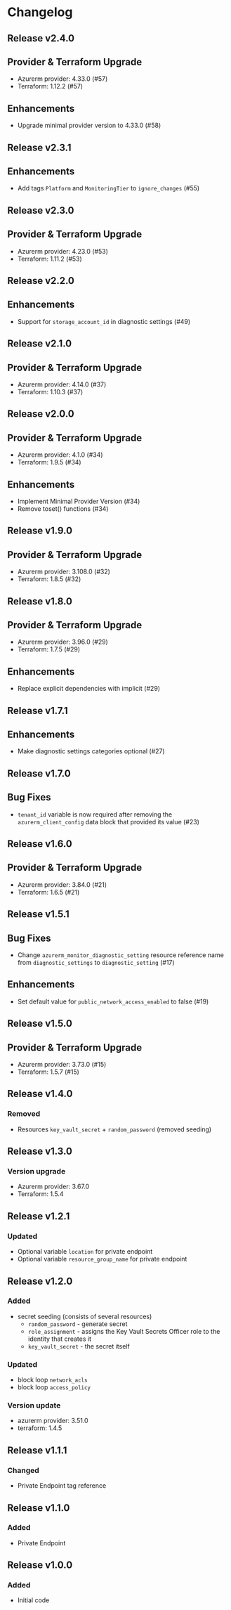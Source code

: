 # Changelog

## Release v2.4.0

## Provider & Terraform Upgrade
- Azurerm provider: 4.33.0 (#57)
- Terraform: 1.12.2 (#57)

## Enhancements

- Upgrade minimal provider version to 4.33.0 (#58)


   
## Release v2.3.1

## Enhancements

- Add tags `Platform` and `MonitoringTier` to `ignore_changes` (#55)


   
## Release v2.3.0

## Provider & Terraform Upgrade
- Azurerm provider: 4.23.0 (#53)
- Terraform: 1.11.2 (#53)
   
## Release v2.2.0

## Enhancements

- Support for `storage_account_id` in diagnostic settings (#49)


   
## Release v2.1.0

## Provider & Terraform Upgrade
- Azurerm provider: 4.14.0 (#37)
- Terraform: 1.10.3 (#37)
   
## Release v2.0.0

## Provider & Terraform Upgrade
- Azurerm provider: 4.1.0 (#34)
- Terraform: 1.9.5 (#34)
## Enhancements
- Implement Minimal Provider Version (#34)
- Remove toset() functions (#34)
   
## Release v1.9.0

## Provider & Terraform Upgrade
- Azurerm provider: 3.108.0 (#32)
- Terraform: 1.8.5 (#32)
   
## Release v1.8.0

## Provider & Terraform Upgrade

- Azurerm provider: 3.96.0 (#29)
- Terraform: 1.7.5 (#29)

## Enhancements

- Replace explicit dependencies with implicit (#29)
   
## Release v1.7.1

## Enhancements

- Make diagnostic settings categories optional (#27)


   
## Release v1.7.0

## Bug Fixes

- `tenant_id` variable is now required after removing the `azurerm_client_config` data block that provided its value (#23)



   
## Release v1.6.0

## Provider & Terraform Upgrade
- Azurerm provider: 3.84.0 (#21)
- Terraform: 1.6.5 (#21)
   
## Release v1.5.1

## Bug Fixes

- Change `azurerm_monitor_diagnostic_setting` resource reference name from `diagnostic_settings` to `diagnostic_setting` (#17)


## Enhancements

- Set default value for `public_network_access_enabled` to false (#19)


   
## Release v1.5.0

## Provider & Terraform Upgrade
- Azurerm provider: 3.73.0 (#15)
- Terraform: 1.5.7 (#15)
   
## Release v1.4.0

### Removed
- Resources `key_vault_secret` + `random_password` (removed seeding)
   
## Release v1.3.0

### Version upgrade
-	Azurerm provider: 3.67.0
-	Terraform: 1.5.4
   
## Release v1.2.1

### Updated
- Optional variable `location` for private endpoint
- Optional variable  `resource_group_name` for private endpoint
   
## Release v1.2.0

### Added
- secret seeding (consists of several resources)
  - `random_password` - generate secret 
  - `role_assignment` - assigns the Key Vault Secrets Officer role to the identity that creates it
  - `key_vault_secret` - the secret itself

### Updated
- block loop `network_acls`
- block loop `access_policy`

### Version update

- azurerm provider: 3.51.0
- terraform: 1.4.5
   
## Release v1.1.1

### Changed

- Private Endpoint tag reference
   
## Release v1.1.0

### Added

- Private Endpoint
   
## Release v1.0.0

### Added
- Initial code
   